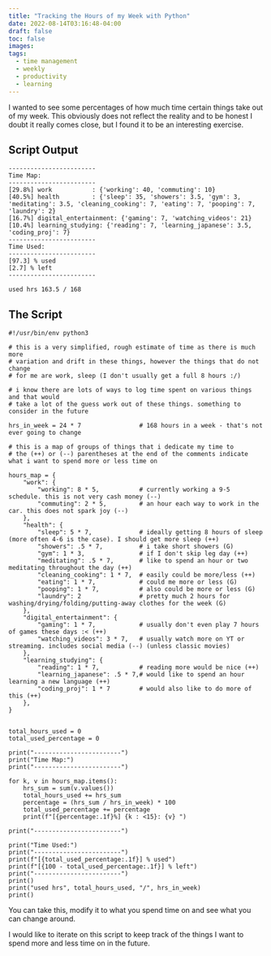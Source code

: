 ```yaml
---
title: "Tracking the Hours of my Week with Python"
date: 2022-08-14T03:16:48-04:00
draft: false
toc: false
images:
tags:
  - time management
  - weekly
  - productivity
  - learning
---
```


I wanted to see some percentages of how much time certain things take out of my week.
This obviously does not reflect the reality and to be honest I doubt it really comes close, but I found it to be an interesting exercise.

## Script Output

```text
------------------------
Time Map:
------------------------
[29.8%] work           : {'working': 40, 'commuting': 10}
[40.5%] health         : {'sleep': 35, 'showers': 3.5, 'gym': 3, 'meditating': 3.5, 'cleaning_cooking': 7, 'eating': 7, 'pooping': 7, 'laundry': 2}
[16.7%] digital_entertainment: {'gaming': 7, 'watching_videos': 21}
[10.4%] learning_studying: {'reading': 7, 'learning_japanese': 3.5, 'coding_proj': 7}
------------------------
Time Used:
------------------------
[97.3] % used
[2.7] % left
------------------------

used hrs 163.5 / 168
```

## The Script

```python3
#!/usr/bin/env python3

# this is a very simplified, rough estimate of time as there is much more
# variation and drift in these things, however the things that do not change
# for me are work, sleep (I don't usually get a full 8 hours :/)

# i know there are lots of ways to log time spent on various things and that would
# take a lot of the guess work out of these things. something to consider in the future

hrs_in_week = 24 * 7                # 168 hours in a week - that's not ever going to change

# this is a map of groups of things that i dedicate my time to
# the (++) or (--) parentheses at the end of the comments indicate what i want to spend more or less time on

hours_map = {
    "work": {
        "working": 8 * 5,           # currently working a 9-5 schedule. this is not very cash money (--)
        "commuting": 2 * 5,         # an hour each way to work in the car. this does not spark joy (--)
    },
    "health": {
        "sleep": 5 * 7,             # ideally getting 8 hours of sleep (more often 4-6 is the case). I should get more sleep (++)
        "showers": .5 * 7,          # i take short showers (G)
        "gym": 1 * 3,               # if I don't skip leg day (++)
        "meditating": .5 * 7,       # like to spend an hour or two meditating throughout the day (++)
        "cleaning_cooking": 1 * 7,  # easily could be more/less (++)
        "eating": 1 * 7,            # could me more or less (G)
        "pooping": 1 * 7,           # also could be more or less (G)
        "laundry": 2                # pretty much 2 hours for washing/drying/folding/putting-away clothes for the week (G)
    },
    "digital_entertainment": {
        "gaming": 1 * 7,            # usually don't even play 7 hours of games these days :< (++)
        "watching_videos": 3 * 7,   # usually watch more on YT or streaming. includes social media (--) (unless classic movies)
    },
    "learning_studying": {
        "reading": 1 * 7,           # reading more would be nice (++)
        "learning_japanese": .5 * 7,# would like to spend an hour learning a new language (++)
        "coding_proj": 1 * 7        # would also like to do more of this (++)
    },
}


total_hours_used = 0
total_used_percentage = 0

print("------------------------")
print("Time Map:")
print("------------------------")

for k, v in hours_map.items():
    hrs_sum = sum(v.values())
    total_hours_used += hrs_sum
    percentage = (hrs_sum / hrs_in_week) * 100
    total_used_percentage += percentage
    print(f"[{percentage:.1f}%] {k : <15}: {v} ")

print("------------------------")

print("Time Used:")
print("------------------------")
print(f"[{total_used_percentage:.1f}] % used")
print(f"[{100 - total_used_percentage:.1f}] % left")
print("------------------------")
print()
print("used hrs", total_hours_used, "/", hrs_in_week)
print()
```

You can take this, modify it to what you spend time on and see what you can change around.

I would like to iterate on this script to keep track of the things I want to spend
more and less time on in the future.

<!-- github gist for good measure -->
<!-- {{< gist lemonase f398086ed4ecd8e500dbb6459ceb42ef "my_week_time.py" >}} -->
